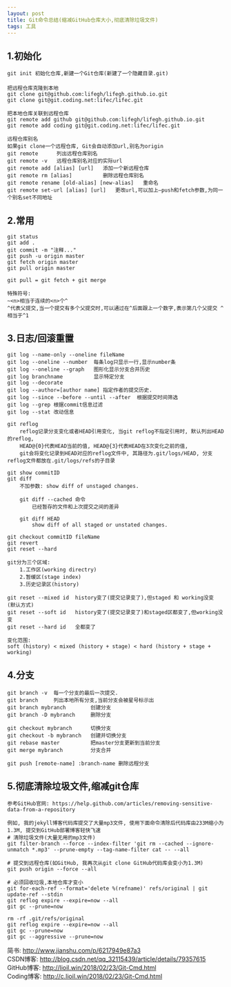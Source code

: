```yaml
---
layout: post
title: Git命令总结(缩减GitHub仓库大小,彻底清除垃圾文件)
tags: 工具
---
```

## 1.初始化
	git init 初始化仓库,新建一个Git仓库(新建了一个隐藏目录.git)
	　　
	把远程仓库克隆到本地
	git clone git@github.com:lifegh/lifegh.github.io.git
	git clone git@git.coding.net:lifec/lifec.git
	
	把本地仓库关联到远程仓库
	git remote add github git@github.com:lifegh/lifegh.github.io.git
	git remote add coding git@git.coding.net:lifec/lifec.git
	
	远程仓库别名
	如果git clone一个远程仓库, Git会自动添加url,别名为origin
	git remote      列出远程仓库别名	
	git remote -v   远程仓库别名对应的实际url
	git remote add [alias] [url]   添加一个新远程仓库
	git remote rm [alias]          删除远程仓库别名
	git remote rename [old-alias] [new-alias]   重命名
	git remote set-url [alias] [url]   更改url,可以加上—push和fetch参数,为同一个别名set不同地址

## 2.常用
	git status
	git add .
	git commit -m "注释..."
	git push -u origin master
	git fetch origin master
	git pull origin master
	
	git pull = git fetch + git merge
	
	特殊符号:
	~<n>相当于连续的<n>个^
	^代表父提交,当一个提交有多个父提交时,可以通过在^后面跟上一个数字,表示第几个父提交 ^相当于^1

## 3.日志/回滚重置
	git log --name-only --oneline fileName
	git log --oneline --number  每条log只显示一行,显示number条
	git log --oneline --graph   图形化显示分支合并历史
	git log branchname          显示特定分支
	git log --decorate
	git log --author=[author name] 指定作者的提交历史.
	git log --since --before --until --after  根据提交时间筛选
	git log --grep 根据commit信息过滤
	git log --stat 改动信息		
		
	git reflog
		reflog记录分支变化或者HEAD引用变化, 当git reflog不指定引用时, 默认列出HEAD的reflog,
		HEAD@{0}代表HEAD当前的值, HEAD@{3}代表HEAD在3次变化之前的值,
		git会将变化记录到HEAD对应的reflog文件中, 其路径为.git/logs/HEAD, 分支reflog文件都放在.git/logs/refs的子目录
	
	git show commitID
	git diff
		不加参数: show diff of unstaged changes.
	
		git diff --cached 命令
			已经暂存的文件和上次提交之间的差异
			
		git diff HEAD
			show diff of all staged or unstated changes.
			
	git checkout commitID fileName
	git revert
	git reset --hard
	
	git分为三个区域: 
		1.工作区(working directry)
		2.暂缓区(stage index)   
		3.历史记录区(history)
		
	git reset --mixed id  history变了(提交记录变了),但staged 和 working没变  (默认方式)
	git reset --soft id   history变了(提交记录变了)和staged区都变了,但working没变
	git reset --hard id   全都变了

	变化范围:
	soft (history) < mixed (history + stage) < hard (history + stage + working)
	
## 4.分支
	git branch -v  每一个分支的最后一次提交.
	git branch     列出本地所有分支,当前分支会被星号标示出	
	git branch mybranch        创建分支
	git branch -D mybranch     删除分支	
	
	git checkout mybranch      切换分支
	git checkout -b mybranch   创建并切换分支
	git rebase master          把master分支更新到当前分支
	git merge mybranch         分支合并
	
	git push [remote-name] :branch-name 删除远程分支
	
## 5.彻底清除垃圾文件,缩减git仓库
	参考GitHub官网: https://help.github.com/articles/removing-sensitive-data-from-a-repository
	
	例如, 我的jekyll博客代码库提交了大量mp3文件, 使用下面命令清除后代码库由233M缩小为1.3M, 提交到GitHub部署博客轻快飞速
	# 清除垃圾文件(大量无用的mp3文件)
	git filter-branch --force --index-filter 'git rm --cached --ignore-unmatch *.mp3' --prune-empty --tag-name-filter cat -- --all
	
	# 提交到远程仓库(如GitHub, 我再次从git clone GitHub代码库会变小为1.3M)
	git push origin --force --all
	
	# 必须回收垃圾,本地仓库才变小
	git for-each-ref --format='delete %(refname)' refs/original | git update-ref --stdin	
	git reflog expire --expire=now --all
	git gc --prune=now

	rm -rf .git/refs/original
	git reflog expire --expire=now --all
	git gc --prune=now
	git gc --aggressive --prune=now
		
简书: http://www.jianshu.com/p/6217949e87a3  
CSDN博客: http://blog.csdn.net/qq_32115439/article/details/79357615  
GitHub博客: http://lioil.win/2018/02/23/Git-Cmd.html  
Coding博客: http://c.lioil.win/2018/02/23/Git-Cmd.html